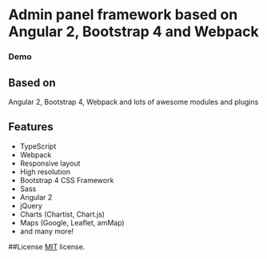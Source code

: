 

# Admin panel framework based on Angular 2, Bootstrap 4 and Webpack


### Demo

## Based on
Angular 2, Bootstrap 4, Webpack and lots of awesome modules and plugins


## Features
* TypeScript
* Webpack
* Responsive layout
* High resolution
* Bootstrap 4 CSS Framework
* Sass
* Angular 2
* jQuery
* Charts (Chartist, Chart.js)
* Maps (Google, Leaflet, amMap)
* and many more!

##License
[MIT](LICENSE.txt) license.
